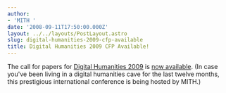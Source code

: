 ```yaml
---
author:
- 'MITH '
date: '2008-09-11T17:50:00.000Z'
layout: ../../layouts/PostLayout.astro
slug: digital-humanities-2009-cfp-available
title: Digital Humanities 2009 CFP Available!
---
```


The call for papers for [Digital Humanities 2009](http://web.archive.org/web/20110907061828/http://www.mith2.umd.edu:80/dh09/) is [now available](http://web.archive.org/web/20110116212058/http://www.mith2.umd.edu/dh09/?page_id=54). (In case you've been living in a digital humanities cave for the last twelve months, this prestigious international conference is being hosted by MITH.)